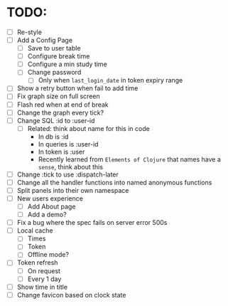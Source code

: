 # TODO:

- [ ] Re-style
- [ ] Add a Config Page
  - [ ] Save to user table
  - [ ] Configure break time
  - [ ] Configure a min study time
  - [ ] Change password
    - [ ] Only when `last_login_date` in token expiry range
- [ ] Show a retry button when fail to add time
- [ ] Fix graph size on full screen
- [ ] Flash red when at end of break
- [ ] Change the graph every tick?
- [ ] Change SQL :id to :user-id
  - [ ] Related: think about name for this in code
    - In db is :id
    - In queries is :user-id
    - In token is :user
    - Recently learned from `Elements of Clojure` that names have a `sense`, think about this
- [ ] Change :tick to use :dispatch-later
- [ ] Change all the handler functions into named anonymous functions
- [ ] Split panels into their own namespace
- [ ] New users experience
  - [ ] Add About page
  - [ ] Add a demo?
- [ ] Fix a bug where the spec fails on server error 500s
- [ ] Local cache
  - [ ] Times
  - [ ] Token
  - [ ] Offline mode?
- [ ] Token refresh
  - [ ] On request
  - [ ] Every 1 day
- [ ] Show time in title
- [ ] Change favicon based on clock state
